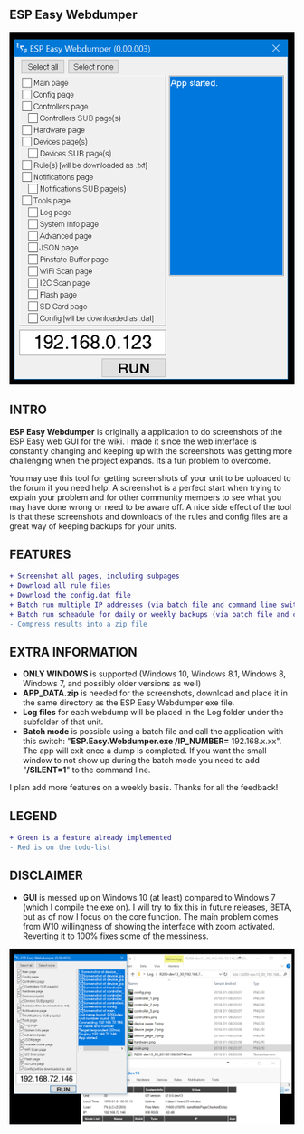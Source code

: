 ESP Easy Webdumper
------------

![ESP Easy Webdumper GUI](Screenshot.png)

INTRO
------------
**ESP Easy Webdumper** is originally a application to do screenshots of the ESP Easy web GUI for the wiki. I made it since the web interface is constantly changing and keeping up with the screenshots was getting more challenging when the project expands. Its a fun problem to overcome.

You may use this tool for getting screenshots of your unit to be uploaded to the forum if you need help. A screenshot is a perfect start when trying to explain your problem and for other community members to see what you may have done wrong or need to be aware off. A nice side effect of the tool is that these screenshots and downloads of the rules and config files are a great way of keeping backups for your units.

FEATURES
------------
```diff
+ Screenshot all pages, including subpages
+ Download all rule files
+ Download the config.dat file
+ Batch run multiple IP addresses (via batch file and command line switch /IP_NUMBER)
+ Batch run scheadule for daily or weekly backups (via batch file and command line switch /IP_NUMBER)
- Compress results into a zip file
```

EXTRA INFORMATION
------------
* **ONLY WINDOWS** is supported (Windows 10, Windows 8.1, Windows 8, Windows 7, and possibly older versions as well)
* **APP_DATA.zip** is needed for the screenshots, download and place it in the same directory as the ESP Easy Webdumper exe file.
* **Log files** for each webdump will be placed in the Log folder under the subfolder of that unit.
* **Batch mode** is possible using a batch file and call the application with this switch: "**ESP.Easy.Webdumper.exe /IP_NUMBER=** 192.168.x.xx". The app will exit once a dump is completed. If you want the small window to not show up during the batch mode you need to add "**/SILENT=1**" to the command line.

I plan add more features on a weekly basis. Thanks for all the feedback!


LEGEND
------------
```diff
+ Green is a feature already implemented
- Red is on the todo-list
```

DISCLAIMER
------------
* **GUI** is messed up on Windows 10 (at least) compared to Windows 7 (which I compile the exe on). I will try to fix this in future releases, BETA, but as of now I focus on the core function. The main problem comes from W10 willingness of showing the interface with zoom activated. Reverting it to 100% fixes some of the messiness.

![ESP Easy Webdumper GUI 2](Screenshot2.png)
